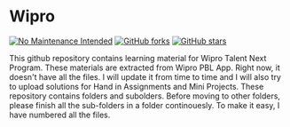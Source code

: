 # Wipro
[![No Maintenance Intended](http://unmaintained.tech/badge.svg)](http://unmaintained.tech/)    [![GitHub forks](https://img.shields.io/github/forks/pradipthapa7374/wipro?style=social)](https://github.com/pradipthapa7374/wipro/network)    [![GitHub stars](https://img.shields.io/github/stars/pradipthapa7374/wipro?style=social)](https://github.com/pradipthapa7374/wipro)

This github repository contains learning material for Wipro Talent Next Program. These materials are extracted from Wipro PBL App. Right now, it doesn't have all the files. I will update it from time to time and I will also try to upload solutions for Hand in Assignments and Mini Projects.
These repository contains folders and subolders. Before moving to other folders, please finish all the sub-folders in a folder continouesly. To make it easy, I have numbered all the files. 
